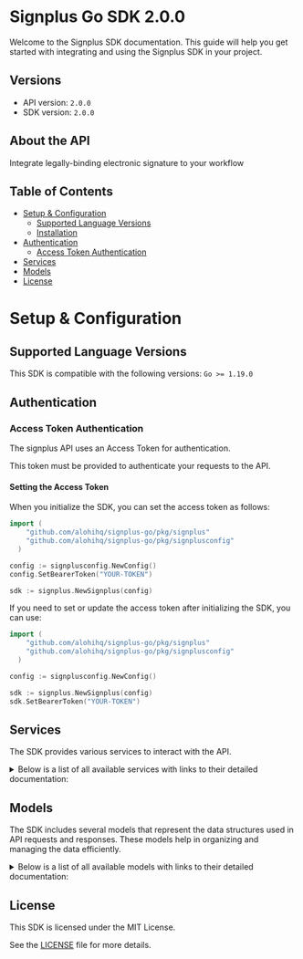 # Signplus Go SDK 2.0.0

Welcome to the Signplus SDK documentation. This guide will help you get started with integrating and using the Signplus SDK in your project.

## Versions

- API version: `2.0.0`
- SDK version: `2.0.0`

## About the API

Integrate legally-binding electronic signature to your workflow

## Table of Contents

- [Setup & Configuration](#setup--configuration)
  - [Supported Language Versions](#supported-language-versions)
  - [Installation](#installation)
- [Authentication](#authentication)
  - [Access Token Authentication](#access-token-authentication)
- [Services](#services)
- [Models](#models)
- [License](#license)

# Setup & Configuration

## Supported Language Versions

This SDK is compatible with the following versions: `Go >= 1.19.0`

## Authentication

### Access Token Authentication

The signplus API uses an Access Token for authentication.

This token must be provided to authenticate your requests to the API.

#### Setting the Access Token

When you initialize the SDK, you can set the access token as follows:

```go
import (
    "github.com/alohihq/signplus-go/pkg/signplus"
    "github.com/alohihq/signplus-go/pkg/signplusconfig"
  )

config := signplusconfig.NewConfig()
config.SetBearerToken("YOUR-TOKEN")

sdk := signplus.NewSignplus(config)
```

If you need to set or update the access token after initializing the SDK, you can use:

```go
import (
    "github.com/alohihq/signplus-go/pkg/signplus"
    "github.com/alohihq/signplus-go/pkg/signplusconfig"
  )

config := signplusconfig.NewConfig()

sdk := signplus.NewSignplus(config)
sdk.SetBearerToken("YOUR-TOKEN")
```

## Services

The SDK provides various services to interact with the API.

<details> 
<summary>Below is a list of all available services with links to their detailed documentation:</summary>

| Name                                                          |
| :------------------------------------------------------------ |
| [SignplusService](documentation/services/signplus_service.md) |

</details>

## Models

The SDK includes several models that represent the data structures used in API requests and responses. These models help in organizing and managing the data efficiently.

<details> 
<summary>Below is a list of all available models with links to their detailed documentation:</summary>

| Name                                                                                                           | Description                                                                                                                                                                                                                                                                                                                                                                                                                                                                               |
| :------------------------------------------------------------------------------------------------------------- | :---------------------------------------------------------------------------------------------------------------------------------------------------------------------------------------------------------------------------------------------------------------------------------------------------------------------------------------------------------------------------------------------------------------------------------------------------------------------------------------- |
| [CreateEnvelopeRequest](documentation/models/create_envelope_request.md)                                       |                                                                                                                                                                                                                                                                                                                                                                                                                                                                                           |
| [Envelope](documentation/models/envelope.md)                                                                   |                                                                                                                                                                                                                                                                                                                                                                                                                                                                                           |
| [CreateEnvelopeFromTemplateRequest](documentation/models/create_envelope_from_template_request.md)             |                                                                                                                                                                                                                                                                                                                                                                                                                                                                                           |
| [ListEnvelopesRequest](documentation/models/list_envelopes_request.md)                                         |                                                                                                                                                                                                                                                                                                                                                                                                                                                                                           |
| [ListEnvelopesResponse](documentation/models/list_envelopes_response.md)                                       |                                                                                                                                                                                                                                                                                                                                                                                                                                                                                           |
| [Document](documentation/models/document.md)                                                                   |                                                                                                                                                                                                                                                                                                                                                                                                                                                                                           |
| [ListEnvelopeDocumentsResponse](documentation/models/list_envelope_documents_response.md)                      |                                                                                                                                                                                                                                                                                                                                                                                                                                                                                           |
| [AddEnvelopeDocumentRequest](documentation/models/add_envelope_document_request.md)                            |                                                                                                                                                                                                                                                                                                                                                                                                                                                                                           |
| [SetEnvelopeDynamicFieldsRequest](documentation/models/set_envelope_dynamic_fields_request.md)                 |                                                                                                                                                                                                                                                                                                                                                                                                                                                                                           |
| [AddEnvelopeSigningStepsRequest](documentation/models/add_envelope_signing_steps_request.md)                   |                                                                                                                                                                                                                                                                                                                                                                                                                                                                                           |
| [RenameEnvelopeRequest](documentation/models/rename_envelope_request.md)                                       |                                                                                                                                                                                                                                                                                                                                                                                                                                                                                           |
| [SetEnvelopeCommentRequest](documentation/models/set_envelope_comment_request.md)                              |                                                                                                                                                                                                                                                                                                                                                                                                                                                                                           |
| [EnvelopeNotification](documentation/models/envelope_notification.md)                                          |                                                                                                                                                                                                                                                                                                                                                                                                                                                                                           |
| [SetEnvelopeExpirationRequest](documentation/models/set_envelope_expiration_request.md)                        |                                                                                                                                                                                                                                                                                                                                                                                                                                                                                           |
| [SetEnvelopeLegalityLevelRequest](documentation/models/set_envelope_legality_level_request.md)                 |                                                                                                                                                                                                                                                                                                                                                                                                                                                                                           |
| [Annotation](documentation/models/annotation.md)                                                               |                                                                                                                                                                                                                                                                                                                                                                                                                                                                                           |
| [ListEnvelopeDocumentAnnotationsResponse](documentation/models/list_envelope_document_annotations_response.md) |                                                                                                                                                                                                                                                                                                                                                                                                                                                                                           |
| [AddAnnotationRequest](documentation/models/add_annotation_request.md)                                         |                                                                                                                                                                                                                                                                                                                                                                                                                                                                                           |
| [CreateTemplateRequest](documentation/models/create_template_request.md)                                       |                                                                                                                                                                                                                                                                                                                                                                                                                                                                                           |
| [Template](documentation/models/template.md)                                                                   |                                                                                                                                                                                                                                                                                                                                                                                                                                                                                           |
| [ListTemplatesRequest](documentation/models/list_templates_request.md)                                         |                                                                                                                                                                                                                                                                                                                                                                                                                                                                                           |
| [ListTemplatesResponse](documentation/models/list_templates_response.md)                                       |                                                                                                                                                                                                                                                                                                                                                                                                                                                                                           |
| [AddTemplateDocumentRequest](documentation/models/add_template_document_request.md)                            |                                                                                                                                                                                                                                                                                                                                                                                                                                                                                           |
| [ListTemplateDocumentsResponse](documentation/models/list_template_documents_response.md)                      |                                                                                                                                                                                                                                                                                                                                                                                                                                                                                           |
| [AddTemplateSigningStepsRequest](documentation/models/add_template_signing_steps_request.md)                   |                                                                                                                                                                                                                                                                                                                                                                                                                                                                                           |
| [RenameTemplateRequest](documentation/models/rename_template_request.md)                                       |                                                                                                                                                                                                                                                                                                                                                                                                                                                                                           |
| [SetTemplateCommentRequest](documentation/models/set_template_comment_request.md)                              |                                                                                                                                                                                                                                                                                                                                                                                                                                                                                           |
| [ListTemplateAnnotationsResponse](documentation/models/list_template_annotations_response.md)                  |                                                                                                                                                                                                                                                                                                                                                                                                                                                                                           |
| [ListTemplateDocumentAnnotationsResponse](documentation/models/list_template_document_annotations_response.md) |                                                                                                                                                                                                                                                                                                                                                                                                                                                                                           |
| [CreateWebhookRequest](documentation/models/create_webhook_request.md)                                         |                                                                                                                                                                                                                                                                                                                                                                                                                                                                                           |
| [Webhook](documentation/models/webhook.md)                                                                     |                                                                                                                                                                                                                                                                                                                                                                                                                                                                                           |
| [ListWebhooksRequest](documentation/models/list_webhooks_request.md)                                           |                                                                                                                                                                                                                                                                                                                                                                                                                                                                                           |
| [ListWebhooksResponse](documentation/models/list_webhooks_response.md)                                         |                                                                                                                                                                                                                                                                                                                                                                                                                                                                                           |
| [EnvelopeLegalityLevel](documentation/models/envelope_legality_level.md)                                       | Legal level of the envelope (SES is Simple Electronic Signature, QES_EIDAS is Qualified Electronic Signature, QES_ZERTES is Qualified Electronic Signature with Zertes)                                                                                                                                                                                                                                                                                                                   |
| [EnvelopeFlowType](documentation/models/envelope_flow_type.md)                                                 | Flow type of the envelope (REQUEST_SIGNATURE is a request for signature, SIGN_MYSELF is a self-signing flow)                                                                                                                                                                                                                                                                                                                                                                              |
| [EnvelopeStatus](documentation/models/envelope_status.md)                                                      | Status of the envelope                                                                                                                                                                                                                                                                                                                                                                                                                                                                    |
| [SigningStep](documentation/models/signing_step.md)                                                            |                                                                                                                                                                                                                                                                                                                                                                                                                                                                                           |
| [Recipient](documentation/models/recipient.md)                                                                 |                                                                                                                                                                                                                                                                                                                                                                                                                                                                                           |
| [RecipientRole](documentation/models/recipient_role.md)                                                        | Role of the recipient (SIGNER signs the document, RECEIVES_COPY receives a copy of the document, IN_PERSON_SIGNER signs the document in person, SENDER sends the document)                                                                                                                                                                                                                                                                                                                |
| [RecipientVerification](documentation/models/recipient_verification.md)                                        |                                                                                                                                                                                                                                                                                                                                                                                                                                                                                           |
| [RecipientVerificationType](documentation/models/recipient_verification_type.md)                               | Type of signature verification (SMS sends a code via SMS, PASSCODE requires a code to be entered)                                                                                                                                                                                                                                                                                                                                                                                         |
| [Page](documentation/models/page.md)                                                                           |                                                                                                                                                                                                                                                                                                                                                                                                                                                                                           |
| [EnvelopeOrderField](documentation/models/envelope_order_field.md)                                             | Field to order envelopes by                                                                                                                                                                                                                                                                                                                                                                                                                                                               |
| [DynamicField](documentation/models/dynamic_field.md)                                                          |                                                                                                                                                                                                                                                                                                                                                                                                                                                                                           |
| [AnnotationType](documentation/models/annotation_type.md)                                                      | Type of the annotation                                                                                                                                                                                                                                                                                                                                                                                                                                                                    |
| [AnnotationSignature](documentation/models/annotation_signature.md)                                            | Signature annotation (null if annotation is not a signature)                                                                                                                                                                                                                                                                                                                                                                                                                              |
| [AnnotationInitials](documentation/models/annotation_initials.md)                                              | Initials annotation (null if annotation is not initials)                                                                                                                                                                                                                                                                                                                                                                                                                                  |
| [AnnotationText](documentation/models/annotation_text.md)                                                      | Text annotation (null if annotation is not a text)                                                                                                                                                                                                                                                                                                                                                                                                                                        |
| [AnnotationDateTime](documentation/models/annotation_date_time.md)                                             | Date annotation (null if annotation is not a date)                                                                                                                                                                                                                                                                                                                                                                                                                                        |
| [AnnotationCheckbox](documentation/models/annotation_checkbox.md)                                              | Checkbox annotation (null if annotation is not a checkbox)                                                                                                                                                                                                                                                                                                                                                                                                                                |
| [AnnotationFont](documentation/models/annotation_font.md)                                                      |                                                                                                                                                                                                                                                                                                                                                                                                                                                                                           |
| [AnnotationFontFamily](documentation/models/annotation_font_family.md)                                         | Font family of the text                                                                                                                                                                                                                                                                                                                                                                                                                                                                   |
| [AnnotationDateTimeFormat](documentation/models/annotation_date_time_format.md)                                | Format of the date time (DMY_NUMERIC_SLASH is day/month/year with slashes, MDY_NUMERIC_SLASH is month/day/year with slashes, YMD_NUMERIC_SLASH is year/month/day with slashes, DMY_NUMERIC_DASH_SHORT is day/month/year with dashes, DMY_NUMERIC_DASH is day/month/year with dashes, YMD_NUMERIC_DASH is year/month/day with dashes, MDY_TEXT_DASH_SHORT is month/day/year with dashes, MDY_TEXT_SPACE_SHORT is month/day/year with spaces, MDY_TEXT_SPACE is month/day/year with spaces) |
| [AnnotationCheckboxStyle](documentation/models/annotation_checkbox_style.md)                                   | Style of the checkbox                                                                                                                                                                                                                                                                                                                                                                                                                                                                     |
| [TemplateSigningStep](documentation/models/template_signing_step.md)                                           |                                                                                                                                                                                                                                                                                                                                                                                                                                                                                           |
| [TemplateRecipient](documentation/models/template_recipient.md)                                                |                                                                                                                                                                                                                                                                                                                                                                                                                                                                                           |
| [TemplateRecipientRole](documentation/models/template_recipient_role.md)                                       | Role of the recipient (SIGNER signs the document, RECEIVES_COPY receives a copy of the document, IN_PERSON_SIGNER signs the document in person, SENDER sends the document)                                                                                                                                                                                                                                                                                                                |
| [TemplateOrderField](documentation/models/template_order_field.md)                                             | Field to order templates by                                                                                                                                                                                                                                                                                                                                                                                                                                                               |
| [WebhookEvent](documentation/models/webhook_event.md)                                                          | Event of the webhook                                                                                                                                                                                                                                                                                                                                                                                                                                                                      |

</details>

## License

This SDK is licensed under the MIT License.

See the [LICENSE](LICENSE) file for more details.
